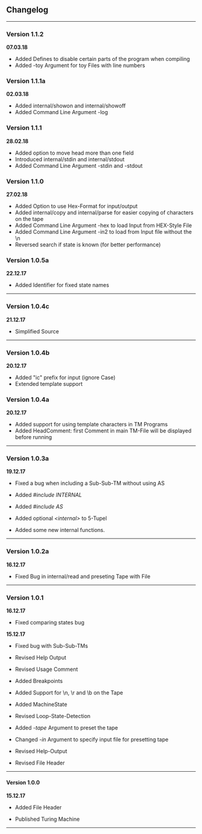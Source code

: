 ## Changelog

---

### Version 1.1.2

__07.03.18__

- Added Defines to disable certain parts of the program when compiling
- Added -toy Argument for toy Files with line numbers

### Version 1.1.1a

__02.03.18__

- Added internal/showon and internal/showoff
- Added Command Line Argument -log

### Version 1.1.1

__28.02.18__

- Added option to move head more than one field
- Introduced internal/stdin and internal/stdout
- Added Command Line Argument -stdin and -stdout

### Version 1.1.0

__27.02.18__

- Added Option to use Hex-Format for input/output
- Added internal/copy and internal/parse for easier copying of characters on the tape
- Added Command Line Argument -hex to load Input from HEX-Style File
- Added Command Line Argument -in2 to load from Input file without the \n
- Reversed search if state is known (for better performance)

### Version 1.0.5a

__22.12.17__

- Added Identifier for fixed state names

---

### Version 1.0.4c

__21.12.17__

- Simplified Source 

--- 

### Version 1.0.4b

__20.12.17__

- Added "ic" prefix for input (ignore Case)
- Extended template support

### Version 1.0.4a

__20.12.17__

- Added support for using template characters in TM Programs
- Added HeadComment: first Comment in main TM-File will be displayed before running

---

### Version 1.0.3a

__19.12.17__

- Fixed a bug when including a Sub-Sub-TM without using AS


- Added *#include* *INTERNAL*
- Added *#include* *AS*
- Added optional *&lt;internal&gt;* to 5-Tupel
- Added some new internal functions.

---

### Version 1.0.2a

__16.12.17__

- Fixed Bug in internal/read and preseting Tape with File

---

### Version 1.0.1

__16.12.17__

- Fixed comparing states bug

__15.12.17__

- Fixed bug with Sub-Sub-TMs


- Revised Help Output
- Revised Usage Comment


- Added Breakpoints
- Added Support for \n, \r and \b on the Tape
- Added MachineState
- Revised Loop-State-Detection


- Added *-tape* Argument to preset the tape
- Changed *-in* Argument to specify input file for presetting tape
- Revised Help-Output
- Revised File Header

---

#### Version 1.0.0

__15.12.17__

- Added File Header


- Published Turing Machine

---